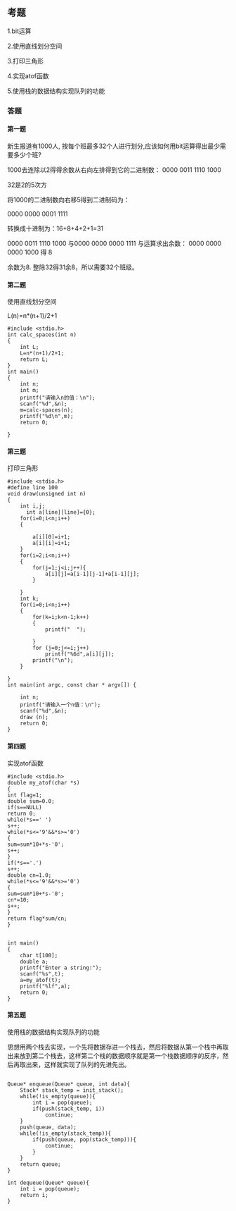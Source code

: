 ## 考题
1.bit运算

2.使用直线划分空间

3.打印三角形

4.实现atof函数

5.使用栈的数据结构实现队列的功能

### 答题
#### 第一题

新生报道有1000人, 按每个班最多32个人进行划分,应该如何用bit运算得出最少需要多少个班?

1000去连除以2得得余数从右向左排得到它的二进制数：
0000 0011 1110 1000

32是2的5次方

将1000的二进制数向右移5得到二进制码为：

0000 0000 0001 1111

转换成十进制为：16+8+4+2+1=31

0000 0011 1110 1000 
与0000 0000 0000 1111 与运算求出余数：
0000 0000 0000 1000 得 8

余数为8.
整除32得31余8，所以需要32个班级。

#### 第二题

使用直线划分空间

L(n)=n*(n+1)/2+1
```
#include <stdio.h>
int calc_spaces(int n)
{
    int L;
    L=n*(n+1)/2+1;
    return L;
}
int main()
{
    int n;
    int m;
    printf("请输入n的值：\n");
    scanf("%d",&n);
    m=calc-spaces(n);
    printf("%d\n",m);
    return 0;
    
}
```

#### 第三题
打印三角形
```
#include <stdio.h>
#define line 100
void draw(unsigned int n)
{
    int i,j;
      int a[line][line]={0};
    for(i=0;i<n;i++)
    {
        
        a[i][0]=i+1;
        a[i][i]=i+1;
    }
    for(i=2;i<n;i++)
    {
        for(j=1;j<i;j++){
            a[i][j]=a[i-1][j-1]+a[i-1][j];
        }
        
    }
    int k;
    for(i=0;i<n;i++)
    {
        for(k=i;k<n-1;k++)
        {
            printf("  ");
            
        }
        for (j=0;j<=i;j++)
            printf("%6d",a[i][j]);
        printf("\n");
    }
    
}
int main(int argc, const char * argv[]) {

    int n;
    printf("请输入一个n值：\n");
    scanf("%d",&n);
    draw (n);
    return 0;
}

```

#### 第四题
实现atof函数
```
#include <stdio.h>
double my_atof(char *s)
{
int flag=1;
double sum=0.0;
if(s==NULL)
return 0;
while(*s==' ')
s++;
while(*s<='9'&&*s>='0')
{
sum=sum*10+*s-'0';
s++;
}
if(*s=='.')
s++;
double cn=1.0;
while(*s<='9'&&*s>='0')
{
sum=sum*10+*s-'0';
cn*=10;
s++;
}
return flag*sum/cn;
}


int main()
{
    char t[100];
    double a;
    printf("Enter a string:");
    scanf("%s",t);
    a=my_atof(t);
    printf("%lf",a);
    return 0;
}
```
#### 第五题
使用栈的数据结构实现队列的功能

思想用两个栈去实现，一个先将数据存进一个栈去，然后将数据从第一个栈中再取出来放到第二个栈去，这样第二个栈的数据顺序就是第一个栈数据顺序的反序，然后再取出来，这样就实现了队列的先进先出。


```

Queue* enqueue(Queue* queue, int data){
    Stack* stack_temp = init_stack();
    while(!is_empty(queue)){
        int i = pop(queue);
        if(push(stack_temp, i))
            continue;
    }
    push(queue, data);
    while(!is_empty(stack_temp)){
        if(push(queue, pop(stack_temp))){
            continue;
        }
    }
    return queue;
}

int dequeue(Queue* queue){
    int i = pop(queue);
    return i;
}

```

